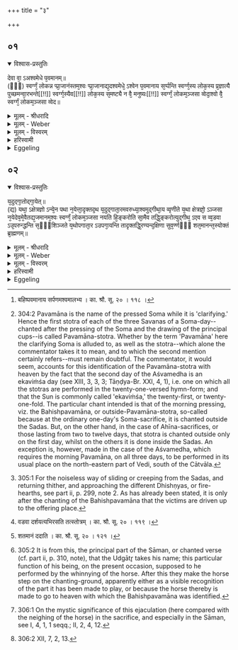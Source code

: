 +++
title = "३"

+++


## ०१


<details open><summary>विश्वास-प्रस्तुतिः</summary>

देवा वा᳘ ऽअश्वमेधे प᳘वमानम्॥  
(ᳫँ᳭) स्वर्ग्गं᳘ लोकन्न प्प्रा᳘जानंस्तम᳘श्वः प्प्रा᳘जानाद्य᳘दश्वमेधे᳘ ऽश्वेन प᳘वमानाय स᳘र्प्पन्ति स्वर्ग्ग᳘स्य लोक᳘स्य प्र᳘ज्ञात्यै पुच्छमन्वा᳘रभन्ते[[!!]] स्वर्ग्ग᳘स्यैव[[!!]] लोक᳘स्य स᳘मष्ट्यै न वै᳘ मनुष्यः[[!!]] स्वर्ग्गं᳘ लोकम᳘ञ्जसा व्वेदा᳘श्वो वै᳘ स्वर्ग्गं᳘ लोकम᳘ञ्जसा व्वेद॥
</details>

<details><summary>मूलम् - श्रीधरादि</summary>

देवा वा᳘ ऽअश्वमेधे प᳘वमानम्॥  
(ᳫँ᳭) स्वर्ग्गं᳘ लोकन्न प्प्रा᳘जानंस्तम᳘श्वः प्प्रा᳘जानाद्य᳘दश्वमेधे᳘ ऽश्वेन प᳘वमानाय स᳘र्प्पन्ति स्वर्ग्ग᳘स्य लोक᳘स्य प्र᳘ज्ञात्यै पुच्छमन्वा᳘रभन्ते[[!!]] स्वर्ग्ग᳘स्यैव[[!!]] लोक᳘स्य स᳘मष्ट्यै न वै᳘ मनुष्यः[[!!]] स्वर्ग्गं᳘ लोकम᳘ञ्जसा व्वेदा᳘श्वो वै᳘ स्वर्ग्गं᳘ लोकम᳘ञ्जसा व्वेद॥
</details>

<details><summary>मूलम् - Weber</summary>

देवा वा᳘ अश्वमेधे प᳘वमानं॥  
स्वर्गं᳘ लोकं न प्रा᳘जानंस्तम᳘श्वः प्रा᳘जानाद्य᳘दश्वमेधे᳘ऽश्वेन प᳘वमानाय स᳘र्पन्ति स्वर्ग᳘स्य लोक᳘स्य प्र᳘ज्ञात्यै पु᳘छमन्वा᳘रभन्ते स्वर्ग᳘स्यैव᳘ लोक᳘स्य स᳘मष्ट्यै न वै᳘ मनुष्यः᳘ स्वर्गं᳘ लोकम᳘ञ्जसा वेदा᳘श्वो वै᳘ स्वर्गं᳘ लोकम᳘ञ्जसा वेद॥
</details>

<details><summary>मूलम् - विस्वरम्</summary>

देवा वा अश्वमेधे पवमानं स्वर्गं लोकं न प्राजानन् । तमश्वः प्राजानात् । यदश्वमेधे ऽश्वेन पवमानाय सर्प्पन्ति । स्वर्गस्य लोकस्य प्रज्ञात्यै । पुच्छमन्वारभन्ते । स्वर्गस्यैव लोकस्य समष्ट्यै । न वै मनुष्यः स्वर्गं लोकमञ्जसा वेद । अश्वो वै स्वर्गं लोकमञ्जसा वेद ॥ १ ॥ 
</details>

<details><summary>हरिस्वामी</summary>

'देवा वा अश्वमेधे' अश्वमेधे मध्यमे ऽहनीति शेषः । कुत एतत् अधिकारात् । तथा च उत्तराश्वमेधे "एकविꣳशं मध्यममहर्भवति" इत्येवमेव प्रकृत्य वक्ष्यति यत् "अश्वं नित्कोदानयन्ति" इति (श. प. १३ । ५ । १ । ५-१६) पवमानं प्रातःसवनिकं बहिष्पवमानम् [^१_२९] । कुत एतत् । स हि नौर्ह वा एषो ऽस्य ज्योतिःसंस्तुत इह च स्वर्गं लोकमित्याह- स एष जीवत्यश्वे वर्तते । उत्तरौ तु पवमानौ संज्ञप्ते ऽश्वे वर्तेते । तदर्थं कथमश्वेन सर्पेत् । यः स्वर्गं लोकं स्वर्गलोकसंस्तुतं प्रज्ञातवंतः । बहिष्पवमानं च स्वर्गं लोकमश्वः प्रज्ञातवान् । यदश्वमेधे मध्यमे ऽहनि अश्वेनोद्गातृस्थानीयेन सह बहिष्पवमानायाश्वाय यजमानो ब्रह्मा ऽऽवसथात्सर्पति, तत्स्वर्गस्य प्रज्ञात्यै पुच्छमन्वारभंते स्वर्गस्यैव । अश्वो वै स्वर्गं लोकं अंजसा ऋजुना मार्गेण वेद । स हि प्रजापतिरित्यभिप्रायः ॥ १ ॥ 

[^१_२९]: बहिष्पवमानाय सर्पणमश्वमालभ्य । का. श्रौ. सू. २० । ११८ । 
</details>

<details><summary>Eggeling</summary>

1. Now, the gods did not know the Pavamāna [^egg_771] at the Aśvamedha to be the heavenly world, but the horse knew it. When, at the Aśvamedha,

[^egg_771]: 304:2 Pavamāna is the name of the pressed Soma while it is 'clarifying.' Hence the first stotra of each of the three Savanas of a Soma-day--chanted after the pressing of the Soma and the drawing of the principal cups--is called Pavamāna-stotra. Whether by the term 'Pavamāna' here the clarifying Soma is alluded to, as well as the stotra--which alone the commentator takes it to mean, and to which the second mention certainly refers--must remain  doubtful. The commentator, it would seem, accounts for this identification of the Pavamāna-stotra with heaven by the fact that the second day of the Aśvamedha is an ekaviṁśa day (see XIII, 3, 3, 3; Tāṇḍya-Br. XXI, 4, 1), i.e. one on which all the stotras are performed in the twenty-one-versed hymn-form; and that the Sun is commonly called 'ekaviṁśa,' the twenty-first, or twenty-one-fold. The particular chant intended is that of the morning pressing, viz. the Bahishpavamāna, or outside-Pavamāna-stotra, so-called because at the ordinary one-day's Soma-sacrifice, it is chanted outside the Sadas. But, on the other hand, in the case of Ahīna-sacrifices, or those lasting from two to twelve days, that stotra is chanted outside only on the first day, whilst on the others it is done inside the Sadas. An exception is, however, made in the case of the Aśvamedha, which requires the morning Pavamāna, on all three days, to be performed in its usual place on the north-eastern part of Vedi, south of the Cātvāla.

they glide along [^egg_772] with the horse for the Pavamāna (-stotra), it is for getting to know (the way to) the heavenly world; and they hold on to the horse's tail, in order to reach the heavenly world; for man does not rightly know (the way to) the heavenly world, but the horse does rightly know it

[^egg_772]: 305:1 For the noiseless way of sliding or creeping from the Sadas, and returning thither, and approaching the different Dhishṇyas, or fire-hearths, see part ii, p. 299, note 2. As has already been stated, it is only after the chanting of the Bahishpavamāna that the victims are driven up to the offering place.
</details>


## ०२


<details open><summary>विश्वास-प्रस्तुतिः</summary>

य᳘दुद्गा᳘तोद्गा᳘येत्॥  
(द्य) यथा᳘ ऽक्षेत्रज्ञो ऽन्ये᳘न पथा न᳘येत्ता᳘दृक्तद᳘थ य᳘दुद्गाता᳘रमवरुध्या᳘श्वमुद्गीथा᳘य व्वृणीते य᳘था क्षेत्रज्ञो᳘ ऽञ्जसा न᳘येदेव᳘मे᳘वैतद्य᳘जमानम᳘श्वः स्वर्ग्गं᳘ लोकम᳘ञ्जसा नयति हि᳘ङ्करोति सा᳘मैव तद्धि᳘ङ्करोत्युद्गीथ᳘ ऽएव स व्व᳘डवा ऽउ᳘परुन्द्धन्ति स᳘ᳫँ᳘शिञ्जते य᳘थोपगाता᳘र ऽउपगा᳘यन्ति तादृक्तद्धि᳘रण्यन्द᳘क्षिणा सुव᳘र्ण्णᳫँ᳭ शत᳘मानन्त᳘स्योक्तं ब्रा᳘ह्मणम्॥
</details>

<details><summary>मूलम् - श्रीधरादि</summary>

य᳘दुद्गा᳘तोद्गा᳘येत्॥  
(द्य) यथा᳘ ऽक्षेत्रज्ञो ऽन्ये᳘न पथा न᳘येत्ता᳘दृक्तद᳘थ य᳘दुद्गाता᳘रमवरुध्या᳘श्वमुद्गीथा᳘य व्वृणीते य᳘था क्षेत्रज्ञो᳘ ऽञ्जसा न᳘येदेव᳘मे᳘वैतद्य᳘जमानम᳘श्वः स्वर्ग्गं᳘ लोकम᳘ञ्जसा नयति हि᳘ङ्करोति सा᳘मैव तद्धि᳘ङ्करोत्युद्गीथ᳘ ऽएव स व्व᳘डवा ऽउ᳘परुन्द्धन्ति स᳘ᳫँ᳘शिञ्जते य᳘थोपगाता᳘र ऽउपगा᳘यन्ति तादृक्तद्धि᳘रण्यन्द᳘क्षिणा सुव᳘र्ण्णᳫँ᳭ शत᳘मानन्त᳘स्योक्तं ब्रा᳘ह्मणम्॥
</details>

<details><summary>मूलम् - Weber</summary>

य᳘दुद्गाॗतोद्गा᳘येत्॥  
यथा᳘क्षेत्रज्ञोऽन्ये᳘न पथा न᳘येत्तादृक्तद᳘थ य᳘दुद्गाता᳘रमवरुध्या᳘श्वमुद्गीथा᳘य वृणीते य᳘था क्षेत्रज्ञो᳘ऽञ्जसा न᳘येदेव᳘मेॗवैतद्य᳘जमानम᳘श्वः स्वर्गं᳘ लोकम᳘ञ्जसा नयति हि᳘ङ्करोति सा᳘मैव तद्धि᳘ङ्करोत्युद्गीथ᳘ एव स व᳘डवा उ᳘परुन्धन्ति सं᳘शिञ्जते य᳘थोपगाता᳘र उपगा᳘यन्ति तादृक्तद्धि᳘रण्यं द᳘क्षिणा सुव᳘र्णं शत᳘मानं त᳘स्योक्तम् ब्रा᳘ह्मणम्॥
</details>

<details><summary>मूलम् - विस्वरम्</summary>

यदुद्गातोद्गायेत् । यथा ऽक्षेत्रज्ञो ऽन्येन पथा नयेत् । तादृक्तत् । अथ यदुद्गातारमपरुध्याश्वमुद्गीथाय वृणीते । यथा क्षेत्रज्ञो ऽञ्जसा नयेत् । एवमेवैतत् यजमानमश्वः स्वर्गं लोकमञ्जसा नयति । हिं करोति । सामैव तत् । हिं करोति । उद्गीथ एव सः वडवा उपरुन्धन्ति संशिञ्जते । यथोपगातार उपगायन्ति । तादृक्तत् । हिरण्यं दक्षिणा । सुवर्णं शतमानम् । तस्योक्तं ब्राह्मणम् ॥ २ ॥ 
</details>

<details><summary>हरिस्वामी</summary>

यद्यदि उद्गाता स्तोतृप्रतिहर्तृभ्यां सह उद्गायेत् स्तोत्रं कुर्यात् । ततो यथा अक्षेत्रज्ञः अन्येन पथा गंतव्ये नयेत् । तद्वत्ते ऽन्येन गच्छंति स्वदर्शनप्राप्तायाः तादृक्तत् । अथ यत् उद्गातारं ससहायमपरुध्यापनीय अश्वमुद्गीथाय स्तोत्राय वृणते । तद्यथा क्षेत्रज्ञः देशज्ञः अंजसा नयेत् । एवं यजमानमश्वः स्वर्गं पवमानमंजसा नयति । 'हिं करोति' हेषितशब्दं करोति । सो ऽश्वः बहिष्पवमानदेशं गत्वा यच्च हिं करोति । तत्साम हिं करोति । साम एव तत् हिंकारं करोतीत्यर्थः । उद्गीथ एव स इति । न हिंकारमात्रं तत् । किं तर्हि सकलमेव तत्स्तोत्रं द्रष्टव्यमित्यर्थः । वडवा [^१_३०] उप अस्याश्वस्य समीपे रुंधंति । यजमानपुरुषा अश्वाश्च तेन संशिंजते । अव्यक्तं स्वनंति । तथा कार्यम्, यथा ताः संशिंज्यंते । अथ कस्मात् उद्गीथभक्तेरेवायं विकारो न भवति । नैतदेवम् । उपक्रमे हि पवमानस्तोत्रमेव देवा न प्राजानंस्तमश्वः प्राजानादित्याह- ततश्च स्तोत्रविकार एवायं लक्षणया गम्यते । तेन च स्वभक्तिमात्रविकारः । अन्ये त्वाहुः अश्वस्य पुच्छमन्वारभ्य बहिष्पवमानाय सर्पंति । वडवा दर्शयति । अभिरसं शिंजाना इत्येतावदनुविधीयते । तत्रोद्गीथोपगीतवचनं शक्तिमात्रमिति तेषामुद्गातारः स्तुवत [^२_३०] एवेति ॥ २ ॥ 

[^१_३०]: वडवा दर्शयत्यभिरसति तत्स्तोत्रम् । का. श्रौ. सू. २० । ११९ । 

[^२_३०]: शतमानं ददाति । का. श्रौ. सू. २० । १२१ । 

इति श्रीमदाचार्यहरिस्वामिनः कृतौ माध्यन्दिनीयशतपथब्राह्मणभाष्ये त्रयोदशकाण्डे द्वितीये ऽध्याये तृतीयं ब्राह्मणम् ॥ १३ । २ । ३॥ 
</details>

<details><summary>Eggeling</summary>

2. Were the Udgātr̥ to chant the Udgītha [^egg_773], it would be even as if one who does not know the country were to lead by another (than the right) way. But if, setting aside the Udgātr̥, he chooses

[^egg_773]: 305:2 It is from this, the principal part of the Sāman, or chanted verse (cf. part ii, p. 310, note), that the Udgātr̥ takes his name; this particular function of his being, on the present occasion, supposed to he performed by the whinnying of the horse. After this they make the horse step on the chanting-ground, apparently either as a visible recognition of the part it has been made to play, or because the horse thereby is made to go to heaven with which the Bahishpavamāna was identified.

the horse for (performing) the Udgītha, it is just as when one who knows the country leads on the right way: the horse leads the Sacrificer rightly to the heavenly world. It makes 'Hiṅ [^egg_774],' and thereby makes the. Sāman itself to be 'hiṅ': this is the Udgītha. They pen up mares, (and on seeing the horse) they utter a shrill sound: as when the chanters sing, such like is this. The priests’ fee is gold weighing a hundred (grains): the mystic import of this has been explained [^egg_775].

[^egg_774]: 306:1 On the mystic significance of this ejaculation (here compared with the neighing of the horse) in the sacrifice, and especially in the Sāman, see I, 4, 1, 1 seqq.; II, 2, 4, 12.

[^egg_775]: 306:2 XII, 7, 2, 13.
</details>

